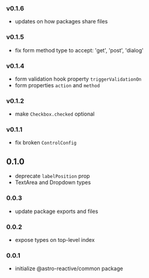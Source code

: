 ### v0.1.6
- updates on how packages share files

### v0.1.5
- fix form method type to accept: 'get', 'post', 'dialog'

### v0.1.4
- form validation hook property `triggerValidationOn`
- form properties `action` and `method`

### v0.1.2
- make `Checkbox.checked` optional

### v0.1.1
- fix broken `ControlConfig`

## 0.1.0
- deprecate `labelPosition` prop
- TextArea and Dropdown types

### 0.0.3
- update package exports and files

### 0.0.2
- expose types on top-level index

### 0.0.1
- initialize @astro-reactive/common package